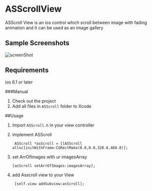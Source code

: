 ASScrollView
=============================
ASScroll View is an ios control  which scroll between image with fading animation and it can be used as an image gallery  

## Sample Screenshots
![screenShot](https://raw.github.com/ahmed-salaah/ASScrollView/master/ScreenShots/ScreenShot.png)


## Requirements
ios 6.1 or later

###Manual
1. Check out the project
2. Add all files in `ASScroll` folder to Xcode

##Usage
1. Import `ASScroll.h` in your view controller
2. Implement  ASScroll
	  
	    ASScroll *asScroll = [[ASScroll alloc]initWithFrame:CGRectMake(0.0,0.0,320.0,460.0)];

3. set ArrOfImages with ur imagesArray 

 	   [asScroll setArrOfImages:imagesArray];
	
4. add  Asscroll view  to your View

		[self.view addSubview:asScroll];

